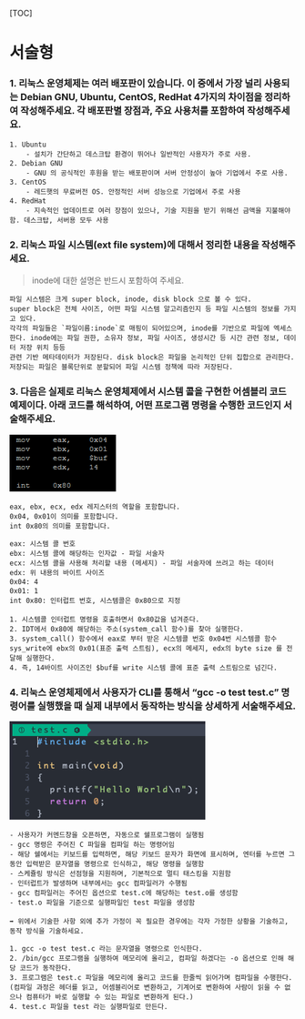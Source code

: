 [TOC]

# 서술형

### 1. 리눅스 운영체제는 여러 배포판이 있습니다. 이 중에서 가장 널리 사용되는 Debian GNU, Ubuntu, CentOS, RedHat 4가지의 차이점을 정리하여 작성해주세요. 각 배포판별 장점과, 주요 사용처를 포함하여 작성해주세요.

```
1. Ubuntu 
    - 설치가 간단하고 데스크탑 환경이 뛰어나 일반적인 사용자가 주로 사용.
2. Debian GNU
    - GNU 의 공식적인 후원을 받는 배포판이며 서버 안정성이 높아 기업에서 주로 사용.
3. CentOS
    - 레드햇의 무료버전 OS. 안정적인 서버 성능으로 기업에서 주로 사용
4. RedHat
    - 지속적인 업데이트로 여러 장점이 있으나, 기술 지원을 받기 위해선 금액을 지불해야함. 데스크탑, 서버용 모두 사용
```



### 2. 리눅스 파일 시스템(ext file system)에 대해서 정리한 내용을 작성해주세요.

> inode에 대한 설명은 반드시 포함하여 주세요.

```
파일 시스템은 크게 super block, inode, disk block 으로 볼 수 있다.
super block은 전체 사이즈, 어떤 파일 시스템 알고리즘인지 등 파일 시스템의 정보를 가지고 있다. 
각각의 파일들은 `파일이름:inode`로 매핑이 되어있으며, inode를 기반으로 파일에 엑세스한다. inode에는 파일 권한, 소유자 정보, 파일 사이즈, 생성시간 등 시간 관련 정보, 데이터 저장 위치 등등
관련 기반 메타데이터가 저장된다. disk block은 파일을 논리적인 단위 집합으로 관리한다. 저장되는 파일은 블록단위로 분할되어 파일 시스템 정책에 따라 저장된다. 
```



### 3. 다음은 실제로 리눅스 운영체제에서 시스템 콜을 구현한 어셈블리 코드 예제이다. 아래 코드를 해석하여, 어떤 프로그램 명령을 수행한 코드인지 서술해주세요.

![image-20210304211513663](assets/image-20210304211513663.png)

```
eax, ebx, ecx, edx 레지스터의 역할을 포함합니다.
0x04, 0x01이 의미를 포함합니다.
int 0x80의 의미를 포함합니다.
```

```
eax: 시스템 콜 번호
ebx: 시스템 콜에 해당하는 인자값 - 파일 서술자
ecx: 시스템 콜을 사용해 처리할 내용 (메세지) - 파일 서술자에 쓰려고 하는 데이터 
edx: 위 내용의 바이트 사이즈 
0x04: 4
0x01: 1
int 0x80: 인터럽트 번호, 시스템콜은 0x80으로 지정

1. 시스템콜 인터럽트 명령을 호출하면서 0x80값을 넘겨준다.
2. IDT에서 0x80에 해당하는 주소(system_call 함수)를 찾아 실행한다.
3. system_call() 함수에서 eax로 부터 받은 시스템콜 번호 0x04번 시스템콜 함수 sys_write에 ebx의 0x01(표준 출력 스트림), ecx의 메세지, edx의 byte size 를 전달해 실행한다.
4. 즉, 14바이트 사이즈인 $buf를 write 시스템 콜에 표준 출력 스트림으로 넘긴다.
```



### 4. 리눅스 운영체제에서 사용자가 CLI를 통해서 “gcc -o test test.c” 명령어를 실행했을 때 실제 내부에서 동작하는 방식을 상세하게 서술해주세요.

![image-20210304211556659](assets/image-20210304211556659.png)

```
- 사용자가 커멘드창을 오픈하면, 자동으로 쉘프로그램이 실행됨
- gcc 명령은 주어진 C 파일을 컴파일 하는 명령어임
- 해당 쉘에서는 키보드를 입력하면, 해당 키보드 문자가 화면에 표시하며, 엔터를 누르면 그동안 입력받은 문자열을 명령으로 인식하고, 해당 명령을 실행함
- 스케쥴링 방식은 선점형을 지원하며, 기본적으로 멀티 태스킹을 지원함
- 인터럽트가 발생하며 내부에서는 gcc 컴파일러가 수행됨
- gcc 컴파일러는 주어진 옵션으로 test.c에 해당하는 test.o를 생성함
- test.o 파일을 기준으로 실행파일인 test 파일을 생성함

➡ 위에서 기술한 사항 외에 추가 가정이 꼭 필요한 경우에는 각자 가정한 상황을 기술하고, 동작 방식을 기술하세요.
```

```
1. gcc -o test test.c 라는 문자열을 명령으로 인식한다. 
2. /bin/gcc 프로그램을 실행하여 메모리에 올리고, 컴파일 하겠다는 -o 옵션으로 인해 해당 코드가 동작한다.
3. 프로그램은 test.c 파일을 메모리에 올리고 코드를 한줄씩 읽어가며 컴파일을 수행한다. (컴파일 과정은 헤더를 읽고, 어셈블리어로 변환하고, 기계어로 변환하여 사람이 읽을 수 없으나 컴퓨터가 바로 실행할 수 있는 파일로 변환하게 된다.)
4. test.c 파일을 test 라는 실행파일로 만든다.
```

